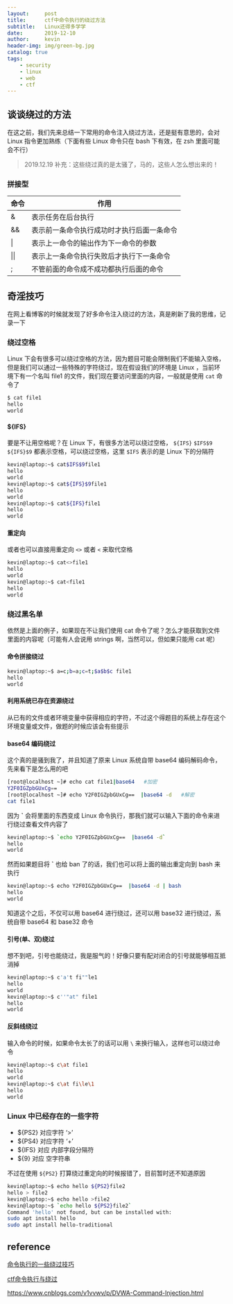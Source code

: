```yaml
---
layout:     post
title:      ctf中命令执行的绕过方法
subtitle:   Linux还得多学学
date:       2019-12-10
author:     kevin
header-img: img/green-bg.jpg
catalog: true
tags:
    - security
    - linux
    - web
    - ctf
---
```




## 谈谈绕过的方法



在这之前，我们先来总结一下常用的命令注入绕过方法，还是挺有意思的，会对 Linux 指令更加熟练（下面有些 Linux 命令只在 bash 下有效，在 zsh 里面可能会不行）



> 2019.12.19 补充：这些绕过真的是太骚了，马的，这些人怎么想出来的！



### 拼接型



| 命令 | 作用                                       |
| :--- | ------------------------------------------ |
| &    | 表示任务在后台执行                         |
| &&   | 表示前一条命令执行成功时才执行后面一条命令 |
| \|   | 表示上一命令的输出作为下一命令的参数       |
| \|\| | 表示上一条命令执行失败后才执行下一条命令   |
| ;    | 不管前面的命令成不成功都执行后面的命令     |



## 奇淫技巧



在网上看博客的时候就发现了好多命令注入绕过的方法，真是刷新了我的思维，记录一下



### 绕过空格



Linux 下会有很多可以绕过空格的方法，因为题目可能会限制我们不能输入空格，但是我们可以通过一些特殊的字符绕过，现在假设我们的环境是 Linux ，当前环境下有一个名叫 file1 的文件，我们现在要访问里面的内容，一般就是使用 `cat` 命令了

```bash
$ cat file1                                                                 
hello                                                                                     
world
```



#### ${IFS}



要是不让用空格呢？在 Linux 下，有很多方法可以绕过空格， `${IFS}` `$IFS$9` `${IFS}$9` 都表示空格，可以绕过空格，这里 `$IFS` 表示的是 Linux 下的分隔符

```bash
kevin@laptop:~$ cat$IFS$9file1                                                           
hello                                                                                    
world                                                                                     
kevin@laptop:~$ cat${IFS}$9file1                                                         
hello                                                                                     
world                                                                                     
kevin@laptop:~$ cat${IFS}file1                                                           
hello                                                                                     
world 
```



#### 重定向



或者也可以直接用重定向 `<>` 或者 `<` 来取代空格

```bash
kevin@laptop:~$ cat<>file1                                                         
hello                                                                                     
world                                                                                     
kevin@laptop:~$ cat<file1                                                           
hello                                                                                     
world 
```



### 绕过黑名单



依然是上面的例子，如果现在不让我们使用 cat 命令了呢？怎么才能获取到文件里面的内容呢（可能有人会说用 strings 啊，当然可以，但如果只能用 cat 呢）



#### 命令拼接绕过



```bash
kevin@laptop:~$ a=c;b=a;c=t;$a$b$c file1                                                 
hello                                                                                     
world  
```



#### 利用系统已存在资源绕过



从已有的文件或者环境变量中获得相应的字符，不过这个得题目的系统上存在这个环境变量或文件，做题的时候应该会有些提示



#### base64 编码绕过



这个真的是骚到我了，并且知道了原来 Linux 系统自带 base64 编码解码命令，先来看下是怎么用的吧



```bash
[root@localhost ~]# echo cat file1|base64	#加密
Y2F0IGZpbGUxCg== 
[root@localhost ~]# echo Y2F0IGZpbGUxCg==  |base64 -d	#解密
cat file1
```



因为 **`** 会将里面的东西变成 Linux 命令执行，那我们就可以输入下面的命令来进行绕过查看文件内容了

```bash
kevin@laptop:~$ `echo Y2F0IGZpbGUxCg==  |base64 -d`                                       
hello                                                   
world  
```

然而如果题目将 **`** 也给 ban 了的话，我们也可以将上面的输出重定向到 bash 来执行

```bash
kevin@laptop:~$ echo Y2F0IGZpbGUxCg==  |base64 -d | bash                                 
hello                                                   
world  
```



知道这个之后，不仅可以用 base64 进行绕过，还可以用 base32 进行绕过，系统自带 base64 和 base32 命令



#### 引号(单、双)绕过



想不到吧，引号也能绕过，我是服气的！好像只要有配对闭合的引号就能够相互抵消掉

```bash
kevin@laptop:~$ c'a't fi""le1                                                             
hello                                                                                     
world
kevin@laptop:~$ c''"at" file1                                                             
hello
world  
```



#### 反斜线绕过



输入命令的时候，如果命令太长了的话可以用 `\` 来换行输入，这样也可以绕过命令

```bash
kevin@laptop:~$ c\at file1                                                               
hello                                                                                     
world                                                                                     
kevin@laptop:~$ c\at fi\le\1                                                             
hello                                                                                     
world 
```



### Linux 中已经存在的一些字符



- ${PS2} 对应字符 ‘>’
- ${PS4} 对应字符 ‘+’
- ${IFS} 对应 内部字段分隔符
- ${9} 对应 空字符串



不过在使用 `${PS2}` 打算绕过重定向的时候报错了，目前暂时还不知道原因

```bash
kevin@laptop:~$ echo hello ${PS2}file2                                                   
hello > file2                                                                             
kevin@laptop:~$ echo hello >file2                                                         
kevin@laptop:~$ `echo hello ${PS2}file2`                                                 
Command 'hello' not found, but can be installed with:                                     
sudo apt install hello                                                                   
sudo apt install hello-traditional   
```



## reference



[命令执行的一些绕过技巧](https://chybeta.github.io/2017/08/15/%E5%91%BD%E4%BB%A4%E6%89%A7%E8%A1%8C%E7%9A%84%E4%B8%80%E4%BA%9B%E7%BB%95%E8%BF%87%E6%8A%80%E5%B7%A7/)

[ctf命令执行与绕过](https://err0rzz.github.io/2017/11/13/ctf%E5%91%BD%E4%BB%A4%E6%89%A7%E8%A1%8C%E4%B8%8E%E7%BB%95%E8%BF%87/)

https://www.cnblogs.com/v1vvwv/p/DVWA-Command-Injection.html

